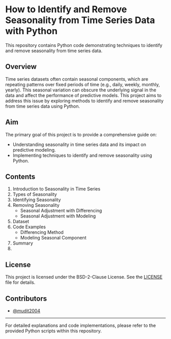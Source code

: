 # How to Identify and Remove Seasonality from Time Series Data with Python

This repository contains Python code demonstrating techniques to identify and remove seasonality from time series data.

## Overview

Time series datasets often contain seasonal components, which are repeating patterns over fixed periods of time (e.g., daily, weekly, monthly, yearly). This seasonal variation can obscure the underlying signal in the data and affect the performance of predictive models. This project aims to address this issue by exploring methods to identify and remove seasonality from time series data using Python.

## Aim

The primary goal of this project is to provide a comprehensive guide on:

- Understanding seasonality in time series data and its impact on predictive modeling.
- Implementing techniques to identify and remove seasonality using Python.

## Contents

1. Introduction to Seasonality in Time Series
2. Types of Seasonality
3. Identifying Seasonality
4. Removing Seasonality
    - Seasonal Adjustment with Differencing
    - Seasonal Adjustment with Modeling
5. Dataset
6. Code Examples
    - Differencing Method
    - Modeling Seasonal Component
7. Summary
8. 
## License

This project is licensed under the BSD-2-Clause License. See the [LICENSE](LICENSE) file for details.

## Contributors

- [@mudit2004](link_to_contributor_profile)

---

For detailed explanations and code implementations, please refer to the provided Python scripts within this repository.
